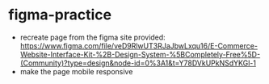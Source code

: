 # figma-practice
- recreate page from the figma site provided: https://www.figma.com/file/veD9RlwUT3RJaJbwLxqu16/E-Commerce-Website-Interface-Kit-%2B-Design-System-%5BCompletely-Free%5D-(Community)?type=design&node-id=0%3A1&t=Y78DVkUPkNSdYKGl-1
- make the page mobile responsive
